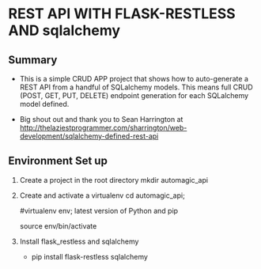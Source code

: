 
# REST API WITH FLASK-RESTLESS AND sqlalchemy



## Summary
* This is a simple CRUD APP project that shows how to auto-generate a REST API from a handful of SQLalchemy models. This means full CRUD (POST, GET, PUT, DELETE) endpoint generation for each SQLalchemy model defined.

* Big shout out and thank you to Sean Harrington at http://thelaziestprogrammer.com/sharrington/web-development/sqlalchemy-defined-rest-api


## Environment Set up
1. Create a project in the root directory
    mkdir automagic_api

2. Create and activate a virtualenv
    cd automagic_api;

    #virtualenv env; latest version of Python and pip


    source env/bin/activate

3. Install flask_restless and sqlalchemy

    * pip install flask-restless sqlalchemy
